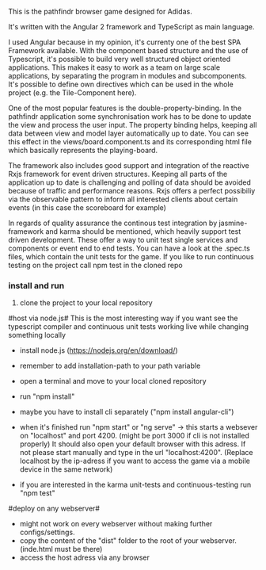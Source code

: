 This is the pathfindr browser game designed for Adidas.

It's written with the Angular 2 framework and TypeScript as main language.

I used Angular because in my opinion, it's currenty one of the best SPA Framework available.
With the component based structure and the use of Typescript, it's possible to build very well structured object oriented
applications. This makes it easy to work as a team on large scale applications, by separating the program in
modules and subcomponents.
It's possible to define own directives which can be used in the whole project (e.g. the Tile-Component here).

One of the most popular features is the double-property-binding. In the pathfindr application some synchronisation
work has to be done to update the view and process the user input. The property binding helps, keeping all data between view
and model layer automatically up to date. You can see this effect in the views/board.component.ts and its corresponding html file which basically represents the playing-board.

The framework also includes good support and integration of the reactive Rxjs framework for event driven structures.
Keeping all parts of the application up to date is challenging and polling of data should be avoided because of traffic and performance reasons. Rxjs offers a perfect possibiliy via the observable pattern to inform all interested clients about certain events (in this case the scoreboard for example) 

In regards of quality assurance the continous test integration by jasmine-framework and karma should be mentioned, which heavily support test driven development.
These offer a way to unit test single services and components or event end to end tests. You can have a look at the .spec.ts
files, which contain the unit tests for the game. If you like to run continuous testing on the project call npm test in the cloned repo 





### install and run ###

1. clone the project to your local repository

#host via node.js#
This is the most interesting way if you want see the typescript compiler and continuous
unit tests working live while changing something locally 

- install node.js (https://nodejs.org/en/download/)
- remember to add installation-path to your path variable
- open a terminal and move to your local cloned repository
- run "npm install" 
- maybe you have to install cli separately ("npm install angular-cli")
- when it's finished run "npm start" or "ng serve"
-> this starts a websever on "localhost" and port 4200. (might be port 3000 if cli is not installed properly) It should also open your default browser
with this adress. If not please start manually and type in the url "localhost:4200". (Replace localhost by the ip-adress if you want to access the game via a mobile device in the same network)

- if you are interested in the karma unit-tests and continuous-testing run "npm test"

#deploy on any webserver#
- might not work on every webserver without making further configs/settings.
- copy the content of the "dist" folder to the root of your webserver. 
  (inde.html must be there)
- access the host adress via any browser

